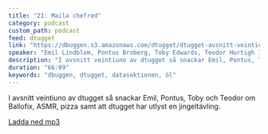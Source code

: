 ```yaml
---
title: "21: Maila chefred"
category: podcast
custom_path: podcast
feed: dtugget
link: "https://dbuggen.s3.amazonaws.com/dtugget/dtugget-avsnitt-veintiuno.mp3"
speaker: "Emil Lindblom, Pontus Broberg, Toby Edwards, Teodor Hurtigh Isaacs"
description: "I avsnitt veintiuno av dtugget så snackar Emil, Pontus, Toby och Teodor om Ballofix, ASMR, pizza samt att dtugget har utlyst en jingeltävling."
duration: "66:09"
keywords: "dbuggen, dtugget, datasektionen, öl"
---
```

<script src="/audiojs/audio.min.js"></script>
<script>
  audiojs.events.ready(function() {
    var as = audiojs.createAll();
  });
</script>

I avsnitt veintiuno av dtugget så snackar Emil, Pontus, Toby och Teodor om Ballofix, ASMR, pizza samt att dtugget har utlyst en jingeltävling.

<audio src="{{ page.link }}" preload="auto"></audio>

<p class="center">
  <a class="center" href="{{ page.link }}">Ladda ned mp3</a>
</p>
